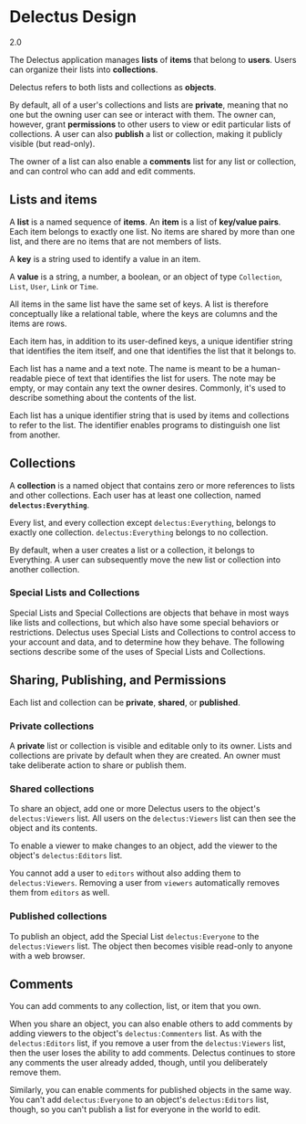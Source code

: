# Delectus Design
2.0

The Delectus application manages **lists** of **items** that belong to
**users**. Users can organize their lists into **collections**.

Delectus refers to both lists and collections as **objects**.

By default, all of a user's collections and lists are **private**,
meaning that no one but the owning user can see or interact with
them. The owner can, however, grant **permissions** to other users to
view or edit particular lists of collections. A user can also
**publish** a list or collection, making it publicly visible (but
read-only).

The owner of a list can also enable a **comments** list for any list
or collection, and can control who can add and edit comments.

## Lists and items

A **list** is a named sequence of **items**. An **item** is a list of
**key/value pairs**. Each item belongs to exactly one list. No items
are shared by more than one list, and there are no items that are not
members of lists.

A **key** is a string used to identify a value in an item.

A **value** is a string, a number, a boolean, or an object of type
`Collection`, `List`, `User`, `Link` or `Time`.

All items in the same list have the same set of keys. A list is
therefore conceptually like a relational table, where the keys are
columns and the items are rows.

Each item has, in addition to its user-defined keys, a unique
identifier string that identifies the item itself, and one that
identifies the list that it belongs to.

Each list has a name and a text note. The name is meant to be a
human-readable piece of text that identifies the list for users. The
note may be empty, or may contain any text the owner
desires. Commonly, it's used to describe something about the contents
of the list.

Each list has a unique identifier string that is used by items and
collections to refer to the list. The identifier enables programs to
distinguish one list from another.

## Collections

A **collection** is a named object that contains zero or more
references to lists and other collections. Each user has at least one
collection, named **`delectus:Everything`**.

Every list, and every collection except `delectus:Everything`, belongs
to exactly one collection. `delectus:Everything` belongs to no
collection.

By default, when a user creates a list or a collection, it belongs to
Everything. A user can subsequently move the new list or collection
into another collection.

### Special Lists and Collections

Special Lists and Special Collections are objects that behave in most
ways like lists and collections, but which also have some special
behaviors or restrictions. Delectus uses Special Lists and Collections
to control access to your account and data, and to determine how they
behave. The following sections describe some of the uses of Special
Lists and Collections.

## Sharing, Publishing, and Permissions

Each list and collection can be **private**, **shared**, or
**published**.

### Private collections

A **private** list or collection is visible and editable only to its
owner. Lists and collections are private by default when they are
created. An owner must take deliberate action to share or publish
them.

### Shared collections

To share an object, add one or more Delectus users to the object's
`delectus:Viewers` list. All users on the `delectus:Viewers` list can then see the
object and its contents.

To enable a viewer to make changes to an object, add the viewer to the
object's `delectus:Editors` list.

You cannot add a user to `editors` without also adding them to
`delectus:Viewers`. Removing a user from `viewers` automatically
removes them from `editors` as well.

### Published collections

To publish an object, add the Special List `delectus:Everyone` to the
`delectus:Viewers` list. The object then becomes visible read-only to
anyone with a web browser.

## Comments

You can add comments to any collection, list, or item that you own.

When you share an object, you can also enable others to add comments
by adding viewers to the object's `delectus:Commenters` list. As with
the `delectus:Editors` list, if you remove a user from the
`delectus:Viewers` list, then the user loses the ability to add
comments. Delectus continues to store any comments the user already
added, though, until you deliberately remove them.

Similarly, you can enable comments for published objects in the same
way. You can't add `delectus:Everyone` to an object's
`delectus:Editors` list, though, so you can't publish a list for
everyone in the world to edit.

